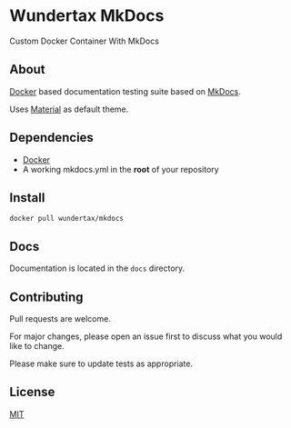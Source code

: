 # Wundertax MkDocs
Custom Docker Container With MkDocs

## About

[Docker](https://docker.com) based documentation testing suite based on [MkDocs](https://www.mkdocs.org/).

Uses [Material](https://squidfunk.github.io/mkdocs-material/) as default theme.

## Dependencies

- [Docker](https://docker.com)
- A working mkdocs.yml in the **root** of your repository

## Install

``` console
docker pull wundertax/mkdocs
```

## Docs

Documentation is located in the `docs` directory.

## Contributing
Pull requests are welcome.

For major changes, please open an issue first to discuss what you would like to change.

Please make sure to update tests as appropriate.

## License
[MIT](https://choosealicense.com/licenses/mit/)
